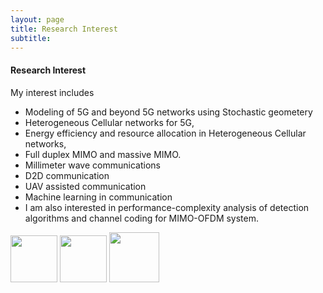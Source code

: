 ```yaml
---
layout: page
title: Research Interest
subtitle: 
---
```



#### Research Interest

My interest includes 
- Modeling of 5G and beyond 5G networks using Stochastic geometery
- Heterogeneous Cellular networks for 5G, 
- Energy efficiency and resource allocation in Heterogeneous Cellular networks, 
- Full duplex MIMO and massive MIMO. 
- Millimeter wave communications
- D2D communication
- UAV assisted communication
- Machine learning in communication
- I am also interested in performance-complexity analysis of detection algorithms and channel coding for MIMO-OFDM system.


[<img src="../img/googlescholor.png" height="75px">](https://scholar.google.com/citations?user=gktHbTcAAAAJ&hl=en)
[<img src="../img/researchgate.png" height="75px">](https://www.researchgate.net/profile/Arif_Ullah_Khan3)
[<img src="../img/orcid.png" height="80px">](https://orcid.org/0000-0002-0555-6644)
